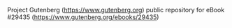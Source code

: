 Project Gutenberg (https://www.gutenberg.org) public repository for eBook #29435 (https://www.gutenberg.org/ebooks/29435)
